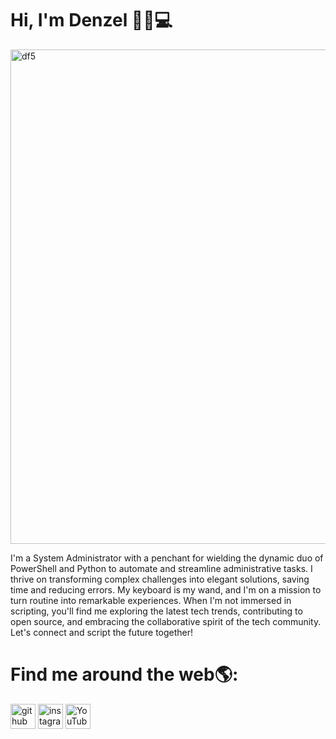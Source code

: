 

<h1>Hi, I'm Denzel 👋🏾💻</h1> 

<img width="791" alt="df5" src="https://github.com/denzelmarkeise/denzelmarkeise/assets/137828085/32501ab0-a537-4aef-83e6-b4d62d25b74e">

I'm a System Administrator with a penchant for wielding the dynamic duo of PowerShell and Python to automate and streamline administrative tasks. I thrive on transforming complex challenges into elegant solutions, saving time and reducing errors. My keyboard is my wand, and I'm on a mission to turn routine into remarkable experiences. When I'm not immersed in scripting, you'll find me exploring the latest tech trends, contributing to open source, and embracing the collaborative spirit of the tech community. Let's connect and script the future together!


<h1>Find me around the web🌎:</h1>

[<img src='https://cdn.jsdelivr.net/npm/simple-icons@3.0.1/icons/github.svg' alt='github' height='40'>](https://github.com/denzelmarkeise)  [<img src='https://cdn.jsdelivr.net/npm/simple-icons@3.0.1/icons/instagram.svg' alt='instagram' height='40'>](https://www.instagram.com/denzelmsrk/)  [<img src='https://cdn.jsdelivr.net/npm/simple-icons@3.0.1/icons/youtube.svg' alt='YouTube' height='40'>](https://www.youtube.com/channel/denzelmarkeise)  

